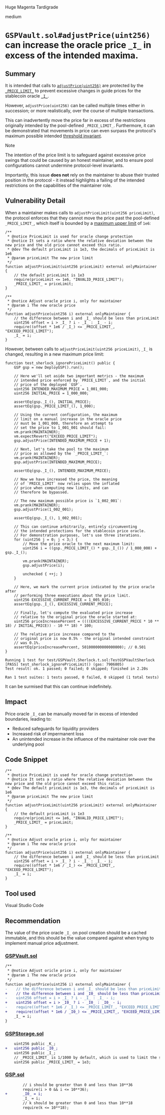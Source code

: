 Huge Magenta Tardigrade

medium

# `GSPVault.sol#adjustPrice(uint256)` can increase the oracle price `_I_` in excess of the intended maxima.

## Summary

It is intended that calls to [`adjustPrice(uint256)`](https://github.com/sherlock-audit/2023-12-dodo-gsp/blob/af43d39f6a89e5084843e196fc0185abffe6304d/dodo-gassaving-pool/contracts/GasSavingPool/impl/GSPVault.sol#L169) are protected by the [`_PRICE_LIMIT_`](https://github.com/sherlock-audit/2023-12-dodo-gsp/blob/af43d39f6a89e5084843e196fc0185abffe6304d/dodo-gassaving-pool/contracts/GasSavingPool/impl/GSPStorage.sol#L75) to prevent excessive changes in guide prices for the stablecoin oracle [`_I_`](https://github.com/sherlock-audit/2023-12-dodo-gsp/blob/af43d39f6a89e5084843e196fc0185abffe6304d/dodo-gassaving-pool/contracts/GasSavingPool/impl/GSPStorage.sol#L73).

However, `adjustPrice(uint256)` can be called multiple times either in succession; or more realistically, over the course of multiple transactions.

This can inadvertently move the price far in excess of the restrictions originally intended by the pool-defined `_PRICE_LIMIT_`. Furthermore, it can be demonstrated that movements in price can even surpass the protocol's maximum possible intended [threshold invariant](https://github.com/sherlock-audit/2023-12-dodo-gsp/blob/af43d39f6a89e5084843e196fc0185abffe6304d/dodo-gassaving-pool/contracts/GasSavingPool/impl/GSPVault.sol#L161).

> [!NOTE]  
> The intention of the price limit is to safeguard against excessive price swings that could be caused by an honest maintainer, and to ensure pool configurations cannot undermine protocol-level invariants.
>
> Importantly, this issue **does not** rely on the maintainer to abuse their trusted position in the protocol - it instead highlights a failing of the intended restrictions on the capabilities of the maintainer role.

## Vulnerability Detail

When a maintainer makes calls to `adjustPriceLimit(uint256 priceLimit)`, the protocol enforces that they cannot move the price past the pool-defined `_PRICE_LIMIT_`, which itself is bounded by a [maximum upper limit](https://github.com/sherlock-audit/2023-12-dodo-gsp/blob/af43d39f6a89e5084843e196fc0185abffe6304d/dodo-gassaving-pool/contracts/GasSavingPool/impl/GSPVault.sol#L161) of `1e6`:

```solidity
/**
 * @notice PriceLimit is used for oracle change protection
 * @notice It sets a ratio where the relative deviation between the new price and the old price cannot exceed this ratio.
 * @dev The default priceLimit is 1e3, the decimals of priceLimit is 1e6
 * @param priceLimit The new price limit
 */
function adjustPriceLimit(uint256 priceLimit) external onlyMaintainer {
    // the default priceLimit is 1e3
    require(priceLimit <= 1e6, "INVALID_PRICE_LIMIT");
    _PRICE_LIMIT_ = priceLimit;
}

/**
 * @notice Adjust oracle price i, only for maintainer
 * @param i The new oracle price
 */
function adjustPrice(uint256 i) external onlyMaintainer {
    // the difference between i and _I_ should be less than priceLimit
    uint256 offset = i > _I_ ? i - _I_ : _I_ - i;
    require((offset * 1e6 / _I_) <= _PRICE_LIMIT_, "EXCEED_PRICE_LIMIT");
    _I_ = i;
}
```

However, between calls to `adjustPriceLimit(uint256 priceLimit)`, `_I_` is changed, resulting in a new maximum price limit:

```solidity
function test_sherlock_ignorePriceLimit() public {
    GSP gsp = new DeployGSP().run();

    // Here we'll set aside two important metrics - the maximum
    // intended price enforced by `PRICE_LIMIT`, and the initial
    // price of the deployed `GSP`.
    uint256 INTENDED_MAXIMUM_PRICE = 1_001_000;
    uint256 INITIAL_PRICE = 1_000_000;

    assertEq(gsp._I_(), INITIAL_PRICE);
    assertEq(gsp._PRICE_LIMIT_(), 1_000);

    // Using the current configuration, the maximum
    // limit on a manual increase in the oracle price
    // must be 1_001_000, therefore an attempt to
    // set the price to 1_001_001 should fail:
    vm.prank(MAINTAINER);
    vm.expectRevert("EXCEED_PRICE_LIMIT");
    gsp.adjustPrice(INTENDED_MAXIMUM_PRICE + 1);

    // Next, let's take the pool to the maximum
    // price as allowed by the `_PRICE_LIMIT_`:
    vm.prank(MAINTAINER);
    gsp.adjustPrice(INTENDED_MAXIMUM_PRICE);

    assertEq(gsp._I_(), INTENDED_MAXIMUM_PRICE);

    // Now we have increased the price, the meaning
    // of `PRICE_LIMIT` now relies upon the inflated
    // price when computing new limits, and can
    // therefore be bypassed.

    // The new maximum possible price is `1_002_001`:
    vm.prank(MAINTAINER);
    gsp.adjustPrice(1_002_001);

    assertEq(gsp._I_(), 1_002_001);

    // This can continue arbitrarily, entirely circumventing
    // the intended protections for the stablecoin price oracle.
    // For demonstration purposes, let's use three iterations.
    for (uint256 j = 0; j < 3;) {
        // Move the price oracle to the next maximum limit:
        uint256 i = ((gsp._PRICE_LIMIT_() * gsp._I_()) / 1_000_000) + gsp._I_();

        vm.prank(MAINTAINER);
        gsp.adjustPrice(i);

        unchecked { ++j; }
    }

    // Here, we mark the current price indicated by the price oracle after
    // performing three executions about the price limit.
    uint256 EXCESSIVE_CURRENT_PRICE = 1_005_010;
    assertEq(gsp._I_(), EXCESSIVE_CURRENT_PRICE);

    // Finally, let's compute the evaluated price increase
    // relative to the original price the oracle started at:
    uint256 priceIncreasePercent = ((((EXCESSIVE_CURRENT_PRICE * 10 ** 18) / INITIAL_PRICE)) - 10 ** 18) * 100;

    // The relative price increase compared to the
    // original price is now 0.5% - the original intended constraint
    // was 0.1%.
    assertEq(priceIncreasePercent, 501000000000000000); // 0.501
}
```

```shell
Running 1 test for test/GSPVault.Sherlock.t.sol:TestGSPVaultSherlock
[PASS] test_sherlock_ignorePriceLimit() (gas: 7906805)
Test result: ok. 1 passed; 0 failed; 0 skipped; finished in 2.20s
 
Ran 1 test suites: 1 tests passed, 0 failed, 0 skipped (1 total tests)
```

It can be surmised that this can continue indefinitely.

## Impact

Price oracle `_I_` can be manually moved far in excess of intended boundaries, leading to:

- Reduced safeguards for liquidity providers
- Increased risk of impermanent loss
- An unintended increase in the influence of the maintainer role over the underlying pool

## Code Snippet

```solidity
/**
 * @notice PriceLimit is used for oracle change protection
 * @notice It sets a ratio where the relative deviation between the new price and the old price cannot exceed this ratio.
 * @dev The default priceLimit is 1e3, the decimals of priceLimit is 1e6
 * @param priceLimit The new price limit
 */
function adjustPriceLimit(uint256 priceLimit) external onlyMaintainer {
    // the default priceLimit is 1e3
    require(priceLimit <= 1e6, "INVALID_PRICE_LIMIT");
    _PRICE_LIMIT_ = priceLimit;
}

/**
 * @notice Adjust oracle price i, only for maintainer
 * @param i The new oracle price
 */
function adjustPrice(uint256 i) external onlyMaintainer {
    // the difference between i and _I_ should be less than priceLimit
    uint256 offset = i > _I_ ? i - _I_ : _I_ - i;
    require((offset * 1e6 / _I_) <= _PRICE_LIMIT_, "EXCEED_PRICE_LIMIT");
    _I_ = i;
}
```

## Tool used

Visual Studio Code

## Recommendation

The value of the price oracle `_I_` on pool creation should be a cached immutable, and this should be the value compared against when trying to implement manual price adjustment.

### [GSPVault.sol](https://github.com/sherlock-audit/2023-12-dodo-gsp/blob/main/dodo-gassaving-pool/contracts/GasSavingPool/impl/GSPVault.sol)

```diff
/**
 * @notice Adjust oricle price i, only for maintainer
 * @param i The new oracle price
 */
function adjustPrice(uint256 i) external onlyMaintainer {
-    // the difference between i and _I_ should be less than priceLimit
+    // the difference between i and _I0_ should be less than priceLimit
-    uint256 offset = i > _I_ ? i - _I_ : _I_ - i;
+    uint256 offset = i > _I0_ ? i - _I0_ : _I0_ - i;
-    require((offset * 1e6 / _I_) <= _PRICE_LIMIT_, "EXCEED_PRICE_LIMIT");
+    require((offset * 1e6 / _I0_) <= _PRICE_LIMIT_, "EXCEED_PRICE_LIMIT");
    _I_ = i;
}
```

### [GSPStorage.sol](https://github.com/sherlock-audit/2023-12-dodo-gsp/blob/main/dodo-gassaving-pool/contracts/GasSavingPool/impl/GSPStorage.sol)

```diff
    uint256 public _K_;
+   uint256 public _I0_;
    uint256 public _I_;
    // _PRICE_LIMIT_ is 1/1000 by default, which is used to limit the setting range of I
    uint256 public _PRICE_LIMIT_ = 1e3;
```

### [GSP.sol](https://github.com/sherlock-audit/2023-12-dodo-gsp/blob/main/dodo-gassaving-pool/contracts/GasSavingPool/impl/GSP.sol)

```diff
        // i should be greater than 0 and less than 10**36
        require(i > 0 && i <= 10**36);
+       _I0_ = i;
        _I_ = i;
        // k should be greater than 0 and less than 10**18
        require(k <= 10**18);
```